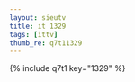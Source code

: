 ```yaml
--- 
layout: sieutv
title: it 1329
tags: [ittv]
thumb_re: q7t11329
---
```

{% include q7t1 key="1329" %} 
